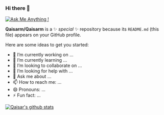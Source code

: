 ### Hi there 👋
[![Ask Me Anything !](https://img.shields.io/badge/Ask%20me-anything-1abc9c.svg)](https://GitHub.com/Qaisarm)

**Qaisarm/Qaisarm** is a ✨ _special_ ✨ repository because its `README.md` (this file) appears on your GitHub profile.

Here are some ideas to get you started:

- 🔭 I’m currently working on ...
- 🌱 I’m currently learning ...
- 👯 I’m looking to collaborate on ...
- 🤔 I’m looking for help with ...
- 💬 Ask me about ...
- 📫 How to reach me: ...
- 😄 Pronouns: ...
- ⚡ Fun fact: ...

[![Qaisar's github stats](https://github-readme-stats.vercel.app/api?username=Qaisarm&theme=blue-green)](https://github.com/qaisarm/github-readme-stats)
